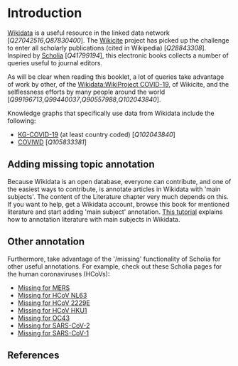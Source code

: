 # Introduction

[Wikidata](https://wikidata.org/) is a useful resource in the linked data network [<cite>Q27042516</cite>,<cite>Q87830400</cite>].
The [Wikicite](http://wikicite.org/) project has picked up the challenge to enter all
scholarly publications (cited in Wikipedia) [<cite>Q28843308</cite>]. Inspired by
[Scholia](https://scholia.toolforge.org/) [<cite>Q41799194</cite>], this electronic books collects
a number of queries useful to journal editors.

As will be clear when reading this booklet, a lot of queries take advantage of work by other, of
the [Wikidata:WikiProject COVID-19](https://www.wikidata.org/wiki/Wikidata:WikiProject_COVID-19),
of Wikicite, and the selflessness efforts by many people around the world
[<cite>Q99196713</cite>,<cite>Q99440037</cite>,<cite>Q90557988</cite>,<cite>Q102043840</cite>].

Knowledge graphs that specifically use data from Wikidata include the following:

* [KG-COVID-19](https://github.com/Knowledge-Graph-Hub/kg-covid-19) (at least country coded) [<cite>Q102043840</cite>]
* [COVIWD](https://www.coviwd.org/) [<cite>Q105833381</cite>]

## Adding missing topic annotation

Because Wikidata is an open database, everyone can contribute, and one of the easiest
ways to contribute, is annotate articles in Wikidata with 'main subjects'. The content of the
Literature chapter very much depends on this. If you want to help, get a Wikidata account, browse
this book for mentioned literature and start adding 'main subject' annotation. 
[This tutorial](https://laurendupuis.github.io/Scholia_tutorial/)
explains how to annotation literature with main subjects in Wikidata.

## Other annotation

Furthermore, take advantage of the '/missing' functionality of Scholia for other useful annotations.
For example, check out these Scholia pages for the human coronaviruses (HCoVs):

* [Missing for MERS](https://scholia.toolforge.org/topic/Q4902157/missing)
* [Missing for HCoV NL63](https://scholia.toolforge.org/topic/Q8351095/missing)
* [Missing for HCoV 2229E](https://scholia.toolforge.org/topic/Q16983356/missing)
* [Missing for HCoV HKU1](https://scholia.toolforge.org/topic/Q16983360/missing)
* [Missing for OC43](https://scholia.toolforge.org/topic/Q16991954/missing)
* [Missing for SARS-CoV-2](https://scholia.toolforge.org/topic/Q82069695/missing)
* [Missing for SARS-CoV-1](https://scholia.toolforge.org/topic/Q85438966/missing)

## References

<references/>
